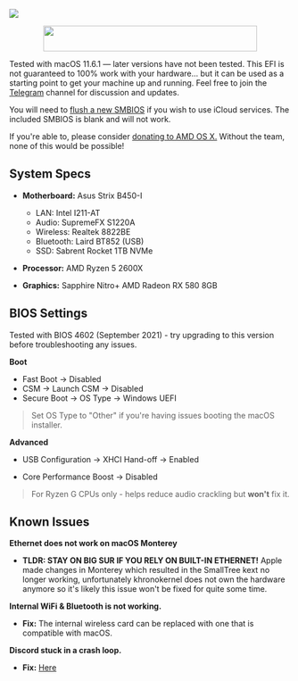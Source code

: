 <p>
	<img src="https://ibin.co/5zbFfCb4uxve.png">
</p>

<p align="center">
	<img src="https://ibin.co/4wROyHBs3PAE.png" width="383" height="46"/>
</p>

Tested with macOS 11.6.1 — later versions have not been tested. This EFI is not guaranteed to 100% work with your hardware... but it can be used as a starting point to get your machine up and running. Feel free to join the [Telegram](https://t.me/macOSstrixB450i) channel for discussion and updates.

You will need to [flush a new SMBIOS](https://dortania.github.io/OpenCore-Install-Guide/AMD/zen.html#platforminfo) if you wish to use iCloud services. The included SMBIOS is blank and will not work.

If you're able to, please consider [donating to AMD OS X.](https://forum.amd-osx.com/index.php?dbtech-donate/drives/amd-os-x.1/donate) Without the team, none of this would be possible!

## System Specs

* **Motherboard:** Asus Strix B450-I
	* LAN: Intel I211-AT
	* Audio: SupremeFX S1220A
	* Wireless: Realtek 8822BE
	* Bluetooth: Laird BT852 (USB)
	* SSD: Sabrent Rocket 1TB NVMe

* **Processor:** AMD Ryzen 5 2600X
* **Graphics:** Sapphire Nitro+ AMD Radeon RX 580 8GB

## BIOS Settings

Tested with BIOS 4602 (September 2021) - try upgrading to this version before troubleshooting any issues.

**Boot**

* Fast Boot → Disabled
* CSM → Launch CSM → Disabled
* Secure Boot → OS Type → Windows UEFI

> Set OS Type to "Other" if you're having issues booting the macOS installer.

**Advanced**

* USB Configuration → XHCI Hand-off → Enabled

* Core Performance Boost → Disabled

> For Ryzen G CPUs only - helps reduce audio crackling but **won't** fix it.

## Known Issues

**Ethernet does not work on macOS Monterey**

* **TLDR: STAY ON BIG SUR IF YOU RELY ON BUILT-IN ETHERNET!** Apple made changes in Monterey which resulted in the SmallTree kext no longer working, unfortunately khronokernel does not own the hardware anymore so it's likely this issue won't be fixed for quite some time.

**Internal WiFi & Bluetooth is not working.**

* **Fix:** The internal wireless card can be replaced with one that is compatible with macOS.

**Discord stuck in a crash loop.**

* **Fix:** [Here](https://www.reddit.com/r/hackintosh/comments/g6bwuu/discord_keeps_crashing_every_time_i_join_a_voice/fv43nwi?utm_source=share&utm_medium=web2x&context=3)
